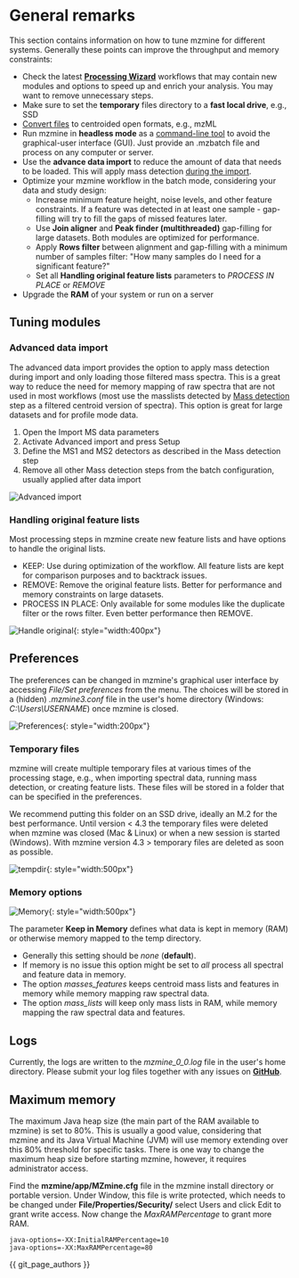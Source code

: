 
# General remarks
This section contains information on how to tune mzmine for different systems. Generally these points can improve the throughput and memory constraints:

- Check the latest [**Processing Wizard**](wizard.md) workflows that may contain new modules and options to speed up and enrich your analysis. You may want to remove unnecessary steps. 
- Make sure to set the **temporary** files directory to a **fast local drive**, e.g., SSD
- [Convert files](data_conversion.md) to centroided open formats, e.g., mzML 
- Run mzmine in **headless mode** as a [command-line tool](commandline_tool.md) to avoid the graphical-user interface (GUI). Just provide an .mzbatch file and process on any computer or server.
- Use the **advance data import** to reduce the amount of data that needs to be loaded. This will apply mass detection [during the import](../../mzmine_documentation/docs/module_docs/io/data-import.md).
- Optimize your mzmine workflow in the batch mode, considering your data and study design:
    - Increase minimum feature height, noise levels, and other feature constraints. If a feature was detected in at least one sample - gap-filling will try to fill the gaps of missed features later.
    - Use **Join aligner** and **Peak finder (multithreaded)** gap-filling for large datasets. Both modules are optimized for performance.
    - Apply **Rows filter** between alignment and gap-filling with a minimum number of samples filter: "How many samples do I need for a significant feature?"
    - Set all **Handling original feature lists** parameters to *PROCESS IN PLACE* or *REMOVE*
- Upgrade the **RAM** of your system or run on a server

## Tuning modules

### Advanced data import
The advanced data import provides the option to apply mass detection during import and only 
loading those filtered mass spectra. This is a great way to reduce the need for memory 
mapping of raw spectra that are not used in most workflows (most use the masslists detected 
by [Mass detection](../../mzmine_documentation/docs/module_docs/featdet_mass_detection/mass-detection.md) step as a filtered centroid version of spectra).
This option is great for large datasets and for profile mode data. 

1. Open the Import MS data parameters
2. Activate Advanced import and press Setup
3. Define the MS1 and MS2 detectors as described in the Mass detection step
4. Remove all other Mass detection steps from the batch configuration, usually applied after data import

![Advanced import](img/advanced_import.png)

### Handling original feature lists
Most processing steps in mzmine create new feature lists and have options to handle the original lists. 
- KEEP: Use during optimization of the workflow. All feature lists are kept for comparison purposes and to backtrack issues.
- REMOVE: Remove the original feature lists. Better for performance and memory constraints on large datasets.
- PROCESS IN PLACE: Only available for some modules like the duplicate filter or the rows filter. Even better performance then REMOVE. 

![Handle original](img/handle_original.png){: style="width:400px"}


## Preferences

The preferences can be changed in mzmine's graphical user interface by accessing _File/Set
preferences_ from the menu. The choices will be stored in a (hidden) _.mzmine3.conf_ file in the
user's home directory (Windows: _C:\Users\USERNAME_) once mzmine is closed.

![Preferences](img/menu_pref.png){: style="width:200px"}

### Temporary files

mzmine will create multiple temporary files at various times of the processing stage, e.g., when
importing spectral data, running mass detection, or creating feature lists. These files will be
stored in a folder that can be specified in the preferences.

We recommend putting this folder on an SSD drive, ideally an M.2 for the best performance. Until version < 4.3 the
temporary files were deleted when mzmine was closed (Mac & Linux) or when a new session is
started (Windows). With mzmine version 4.3 > temporary files are deleted as soon as possible.

![tempdir](img/performance_param.png){: style="width:500px"}

### Memory options

![Memory](img/performance_memory.png){: style="width:500px"}

The parameter **Keep in Memory** defines what data is kept in memory (RAM) or otherwise memory
mapped to the temp directory.

- Generally this setting should be _none_ (**default**).
- If memory is no issue this option might be set to _all_
  process all spectral and feature data in memory.
- The option _masses_features_ keeps centroid mass lists and features in memory while memory mapping
  raw spectral data.
- The option _mass_lists_ will keep only mass lists in RAM, while memory mapping the raw spectral
  data and features.

## Logs

Currently, the logs are written to the _mzmine_0_0.log_ file in the user's home directory. Please
submit your log files together with any issues
on **[GitHub](https://github.com/mzmine/mzmine3/issues)**.

## Maximum memory
The maximum Java heap size (the main part of the RAM available to mzmine) is set to 80%. This is usually a good value, considering that mzmine and its Java Virtual Machine (JVM) will use memory extending over this 80% threshold for specific tasks. There is one way to change the maximum heap size before starting mzmine, however, it requires administrator access.

Find the **mzmine/app/MZmine.cfg** file in the mzmine install directory or portable version. Under Window, this file is write protected, which needs to be changed under **File/Properties/Security/** select Users and click Edit to grant write access. Now change the _MaxRAMPercentage_ to grant more RAM.
```
java-options=-XX:InitialRAMPercentage=10
java-options=-XX:MaxRAMPercentage=80
```

{{ git_page_authors }}
